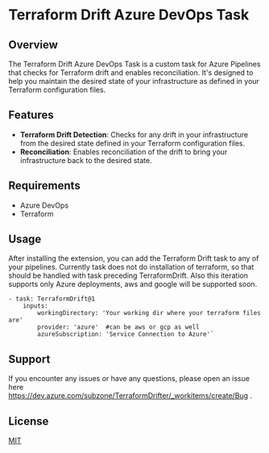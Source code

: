 # Terraform Drift Azure DevOps Task

## Overview

The Terraform Drift Azure DevOps Task is a custom task for Azure Pipelines that checks for Terraform drift and enables reconciliation. It's designed to help you maintain the desired state of your infrastructure as defined in your Terraform configuration files.

## Features

- **Terraform Drift Detection**: Checks for any drift in your infrastructure from the desired state defined in your Terraform configuration files.
- **Reconciliation**: Enables reconciliation of the drift to bring your infrastructure back to the desired state.

## Requirements

- Azure DevOps
- Terraform

## Usage

After installing the extension, you can add the Terraform Drift task to any of your pipelines. Currently task does not do installation of terraform, so that should be handled with task preceding TerraformDrift. Also this iteration supports only Azure deployments, aws and google will be supported soon.

    - task: TerraformDrift@1
        inputs:
            workingDirectory: 'Your working dir where your terraform files are'
            provider: 'azure'  #can be aws or gcp as well
            azureSubscription: 'Service Connection to Azure'` 

## Support

If you encounter any issues or have any questions, please open an issue here https://dev.azure.com/subzone/TerraformDrifter/_workitems/create/Bug .

## License

[MIT](https://choosealicense.com/licenses/mit/)